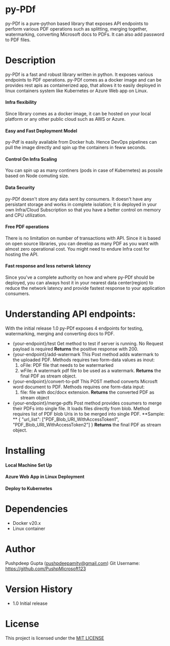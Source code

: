 # py-PDf
py-PDf is a pure-python based library that exposes API endpoints to perform various PDF operations such as splitting, merging together, watermarking, converting Microsoft docs to PDFs. It can also add password to PDF files.

# Description
py-PDf is a fast and robust library written in python. It exposes various endpoints to PDF operations. py-PDf comes as a docker image and can be provides rest apis as containerized app, that allows it to easily deployed in linux containers system like Kubernetes or Azure Web app on Linux. 
#### Infra flexibility
Since library comes as a docker image, it can be hosted on your local platform or any other public cloud such as AWS or Azure. 
#### Easy and Fast Deployment Model
py-Pdf is easily available from Docker hub. Hence DevOps pipelines can pull the image directly and spin up the containers in feww seconds. 
#### Control On Infra Scaling
You can spin up as many continers (pods in case of Kubernetes) as possile based on Node comuting size.
#### Data Security
py-PDf doesn't store any data sent by consumers. It doesn't have any persistant storage and works in complete isolation; it is deployed in your own Infra/Cloud Subscription so that you have a better control on memory and CPU utilization.
#### Free PDF operations
There is no limitation on number of transactions with API. Since it is based on open source libraries, you can develop as many PDF as you want with almost zero operational cost.
You might need to endure Infra cost for hosting the API.
#### Fast response and less netwrok latency
Since you've a complete authority on how and where py-PDf should be deployed, you can always host it in your nearest data center(region) to reduce the network latency and provide fastest response to your application consumers.

# Understanding API endpoints:
 With the initial release 1.0 py-PDf exposes 4 endpoints for testing, watermarking, merging and converting docs to PDF.
- {your-endpoint}/test
 Get method to test if server is running. No Request payload is required
 **Returns** the positive response with 200.
- {your-endpoint}/add-watermark
 This Post method adds watermark to the uploaded PDF. Methods requires two form-data values as inout:
  1. oFile: PDF file that needs to be watermarked
  2. wFile: A watermark pdf file to be used as a watermark.
 **Returns** the final PDF as stream object.
- {your-endpoint}/convert-to-pdf
 This POST method converts Microsft word document to PDF.
 Methods requires one form-data input:
  1. file: file with doc/docx extension.
**Returns** the converted PDF as stream object
- {your-endpoint}/merge-pdfs
 Post method provides cosumers to merge their PDFs into single file. It loads files directly from blob. Method requires list of PDF blob Uris in to be merged into single PDF.
 **Sample: ** {
    "url_list": ["PDF_Blob_URI_WithAccessToken1", "PDF_Blob_URI_WithAccessToken2"]
}
**Returns** the final PDF as stream object.
# Installing

#### Local Machine Set Up

#### Azure Web App in Linux Deployment

#### Deploy to Kubernetes

# Dependencies
- Docker v20.x
- Linux container

# Author
 Pushpdeep Gupta (pushpdeepamity@gmail.com)
 Git Username: https://github.com/PushpMicrosoft123

# Version History
- 1.0 Initial release

# License
This project is licensed under the [MIT LICENSE](https://choosealicense.com/licenses/mit/)

